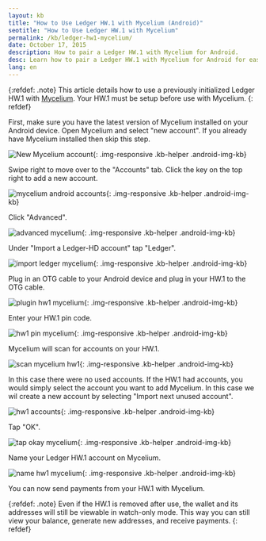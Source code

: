 ```yaml
---
layout: kb
title: "How to Use Ledger HW.1 with Mycelium (Android)"
seotitle: "How to Use Ledger HW.1 with Mycelium"
permalink: /kb/ledger-hw1-mycelium/
date: October 17, 2015
description: How to pair a Ledger HW.1 with Mycelium for Android. 
desc: Learn how to pair a Ledger HW.1 with Mycelium for Android for easy, secure payments while on the go. 
lang: en
---
```

{:refdef: .note}
This article details how to use a previously initialized Ledger HW.1 with [Mycelium](/wallets/mycelium/). Your HW.1 must be setup before use with Mycelium.
{: refdef}

First, make sure you have the latest version of Mycelium installed on your Android device. Open Mycelium and select "new account". If you already have Mycelium installed then skip this step.

![New Mycelium account][1]{: .img-responsive .kb-helper .android-img-kb}

Swipe right to move over to the "Accounts" tab. Click the key on the top right to add a new account. 

![mycelium android accounts][2]{: .img-responsive .kb-helper .android-img-kb}

Click "Advanced". 

![advanced mycelium][3]{: .img-responsive .kb-helper .android-img-kb}

Under "Import a Ledger-HD account" tap "Ledger". 

![import ledger mycelium][4]{: .img-responsive .kb-helper .android-img-kb}

Plug in an OTG cable to your Android device and plug in your HW.1 to the OTG cable. 

![plugin hw1 mycelium][5]{: .img-responsive .kb-helper .android-img-kb}

Enter your HW.1 pin code.

![hw1 pin mycelium][6]{: .img-responsive .kb-helper .android-img-kb}

Mycelium will scan for accounts on your HW.1.

![scan mycelium hw1][7]{: .img-responsive .kb-helper .android-img-kb}

In this case there were no used accounts. If the HW.1 had accounts, you would simply select the account you want to add Mycelium. In this case we wil create a new account by selecting "Import next unused account". 

![hw1 accounts][8]{: .img-responsive .kb-helper .android-img-kb}

Tap "OK". 

![tap okay mycelium][9]{: .img-responsive .kb-helper .android-img-kb}

Name your Ledger HW.1 account on Mycelium. 

![name hw1 mycelium][10]{: .img-responsive .kb-helper .android-img-kb}

You can now send payments from your HW.1 with Mycelium.

{:refdef: .note}
Even if the HW.1 is removed after use, the wallet and its addresses will still be viewable in watch-only mode. This way you can still view your balance, generate new addresses, and receive payments. 
{: refdef}

[1]: /img/kb/1new.png
[2]: /img/kb/2add.png
[3]: /img/kb/3advanced.png
[4]: /img/kb/4unrelated.png
[5]: /img/kb/5plugin.png
[6]: /img/kb/6enterpin.png
[7]: /img/kb/7scan.png
[8]: /img/kb/8scanfinished.png
[9]: /img/kb/9newaccount.png
[10]: /img/kb/10name.png
